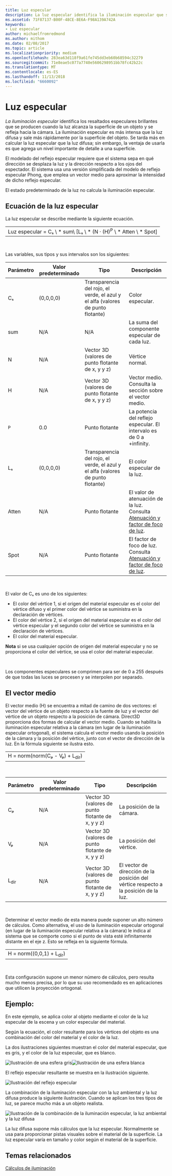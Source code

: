 ```yaml
---
title: Luz especular
description: La luz especular identifica la iluminación especular que se produce cuando la luz alcanza la superficie de un objeto y vuelve a reflejarse hacia la cámara.
ms.assetid: 71F87137-B00F-48CE-8E6A-F98A139A742A
keywords:
- Luz especular
author: michaelfromredmond
ms.author: mithom
ms.date: 02/08/2017
ms.topic: article
ms.localizationpriority: medium
ms.openlocfilehash: 283ea63d118f9a61fe745dd3eb60b68594c32279
ms.sourcegitcommit: 71e8eae5c077a7740e5606298951bb78fc42b22c
ms.translationtype: MT
ms.contentlocale: es-ES
ms.lasthandoff: 11/13/2018
ms.locfileid: "6660092"
---
```

# <a name="specular-lighting"></a>Luz especular


*La iluminación especular* identifica los resaltados especulares brillantes que se producen cuando la luz alcanza la superficie de un objeto y se refleja hacia la cámara. La iluminación especular es más intensa que la luz difusa y sale más rápidamente por la superficie del objeto. Se tarda más en calcular la luz especular que la luz difusa; sin embargo, la ventaja de usarla es que agrega un nivel importante de detalle a una superficie.

El modelado del reflejo especular requiere que el sistema sepa en qué dirección se desplaza la luz y la dirección respecto a los ojos del espectador. El sistema usa una versión simplificada del modelo de reflejo especular Phong, que emplea un vector medio para aproximar la intensidad de dicho reflejo especular.

El estado predeterminado de la luz no calcula la iluminación especular.

## <a name="span-idspecularlightingequationspanspan-idspecularlightingequationspanspan-idspecularlightingequationspanspecular-lighting-equation"></a><span id="Specular_Lighting_Equation"></span><span id="specular_lighting_equation"></span><span id="SPECULAR_LIGHTING_EQUATION"></span>Ecuación de la luz especular


La luz especular se describe mediante la siguiente ecuación.

|                                                                             |
|-----------------------------------------------------------------------------|
| Luz especular = Cₛ \ * sum\ [Lₛ \ * (N · (H)<sup>P</sup> \ * Atten \ * Spot\] |

 

Las variables, sus tipos y sus intervalos son los siguientes:

| Parámetro    | Valor predeterminado | Tipo                                                             | Descripción                                                                                            |
|--------------|---------------|------------------------------------------------------------------|--------------------------------------------------------------------------------------------------------|
| Cₛ           | (0,0,0,0)     | Transparencia del rojo, el verde, el azul y el alfa (valores de punto flotante) | Color especular.                                                                                        |
| sum          | N/A           | N/A                                                              | La suma del componente especular de cada luz.                                                          |
| N            | N/A           | Vector 3D (valores de punto flotante de x, y y z)                    | Vértice normal.                                                                                         |
| H            | N/A           | Vector 3D (valores de punto flotante de x, y y z)                    | Vector medio. Consulta la sección sobre el vector medio.                                                |
| <sup>P</sup> | 0.0           | Punto flotante                                                   | La potencia del reflejo especular. El intervalo es de 0 a +infinity.                                                     |
| Lₛ           | (0,0,0,0)     | Transparencia del rojo, el verde, el azul y el alfa (valores de punto flotante) | El color especular de la luz.                                                                                  |
| Atten        | N/A           | Punto flotante                                                   | El valor de atenuación de la luz. Consulta [Atenuación y factor de foco de luz](attenuation-and-spotlight-factor.md). |
| Spot         | N/A           | Punto flotante                                                   | El factor de foco de luz. Consulta [Atenuación y factor de foco de luz](attenuation-and-spotlight-factor.md).        |

 

El valor de Cₛ es uno de los siguientes:

-   El color del vértice 1, si el origen del material especular es el color del vértice difuso y el primer color del vértice se suministra en la declaración de vértices.
-   El color del vértice 2, si el origen del material especular es el color del vértice especular y el segundo color del vértice se suministra en la declaración de vértices.
-   El color del material especular.

**Nota**  si se usa cualquier opción de origen del material especular y no se proporciona el color del vértice, se usa el color del material especular.

 

Los componentes especulares se comprimen para ser de 0 a 255 después de que todas las luces se procesen y se interpolen por separado.

## <a name="span-idthehalfwayvectorspanspan-idthehalfwayvectorspanspan-idthehalfwayvectorspanthe-halfway-vector"></a><span id="The_Halfway_Vector"></span><span id="the_halfway_vector"></span><span id="THE_HALFWAY_VECTOR"></span>El vector medio


El vector medio (H) se encuentra a mitad de camino de dos vectores: el vector del vértice de un objeto respecto a la fuente de luz y el vector del vértice de un objeto respecto a la posición de cámara. Direct3D proporciona dos formas de calcular el vector medio. Cuando se habilita la iluminación especular relativa a la cámara (en lugar de la iluminación especular ortogonal), el sistema calcula el vector medio usando la posición de la cámara y la posición del vértice, junto con el vector de dirección de la luz. En la fórmula siguiente se ilustra esto.

|                                           |
|-------------------------------------------|
| H = norm(norm(Cₚ - Vₚ) + L<sub>dir</sub>) |

 

| Parámetro       | Valor predeterminado | Tipo                                          | Descripción                                                  |
|-----------------|---------------|-----------------------------------------------|--------------------------------------------------------------|
| Cₚ              | N/A           | Vector 3D (valores de punto flotante de x, y y z) | La posición de la cámara.                                             |
| Vₚ              | N/A           | Vector 3D (valores de punto flotante de x, y y z) | La posición del vértice.                                             |
| L<sub>dir</sub> | N/A           | Vector 3D (valores de punto flotante de x, y y z) | El vector de dirección de la posición del vértice respecto a la posición de la luz. |

 

Determinar el vector medio de esta manera puede suponer un alto número de cálculos. Como alternativa, el uso de la iluminación especular ortogonal (en lugar de la iluminación especular relativa a la cámara) le indica al sistema que se comporte como si el punto de vista esté infinitamente distante en el eje z. Esto se refleja en la siguiente fórmula.

|                                     |
|-------------------------------------|
| H = norm((0,0,1) + L<sub>dir</sub>) |

 

Esta configuración supone un menor número de cálculos, pero resulta mucho menos precisa, por lo que su uso recomendado es en aplicaciones que utilicen la proyección ortogonal.

## <a name="span-idexamplespanspan-idexamplespanspan-idexamplespanexample"></a><span id="Example"></span><span id="example"></span><span id="EXAMPLE"></span>Ejemplo:


En este ejemplo, se aplica color al objeto mediante el color de la luz especular de la escena y un color especular del material.

Según la ecuación, el color resultante para los vértices del objeto es una combinación del color del material y el color de la luz.

La dos ilustraciones siguientes muestran el color del material especular, que es gris, y el color de la luz especular, que es blanco.

![Ilustración de una esfera gris](images/amb1.jpg)![Ilustración de una esfera blanca](images/lightwhite.jpg)

El reflejo especular resultante se muestra en la ilustración siguiente.

![Ilustración del reflejo especular](images/lights.jpg)

La combinación de la iluminación especular con la luz ambiental y la luz difusa produce la siguiente ilustración. Cuando se aplican los tres tipos de luz, se parece mucho más a un objeto realista.

![Ilustración de la combinación de la iluminación especular, la luz ambiental y la luz difusa](images/lightads.jpg)

La luz difusa supone más cálculos que la luz especular. Normalmente se usa para proporcionar pistas visuales sobre el material de la superficie. La luz especular varía en tamaño y color según el material de la superficie.

## <a name="span-idrelated-topicsspanrelated-topics"></a><span id="related-topics"></span>Temas relacionados


[Cálculos de iluminación](mathematics-of-lighting.md)

 

 




